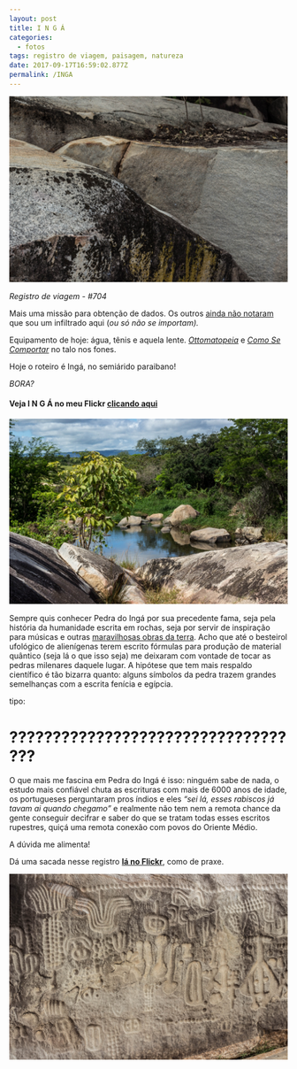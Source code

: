 ```yaml
---
layout: post
title: I N G Á
categories:
  - fotos
tags: registro de viagem, paisagem, natureza
date: 2017-09-17T16:59:02.877Z
permalink: /INGA
---
```

![](/images/uploads/1_kuzoyusts_-fbxw6r3q5ma.jpeg)

*Registro de viagem - #704*

Mais uma missão para obtenção de dados. Os outros [ainda não notaram](/fotos/2017/08/13/rolê-religioso.html) que sou um infiltrado aqui (*ou só não se importam).*

Equipamento de hoje: água, tênis e aquela lente. *[Ottomatopeia](https://open.spotify.com/album/1IW7GlyYlpEgdcYUQj85pV)* e *[Como Se Comportar](https://open.spotify.com/album/1ks9ebD1FQugbsycCyXwne)* no talo nos fones.

Hoje o roteiro é Ingá, no semiárido paraibano!

*BORA?*

#### Veja I N G Á no meu Flickr [clicando aqui](https://flic.kr/s/aHsm7vLJcv)

![](/images/uploads/1_qj8qbhwce1xusombnzs9la.jpeg)

Sempre quis conhecer Pedra do Ingá por sua precedente fama, seja pela história da humanidade escrita em rochas, seja por servir de inspiração para músicas e outras [maravilhosas obras da terra](http://www.garotasgeeks.com/a-fantastica-aventura-de-piteco-inga-da-graphic-msp/). Acho que até o besteirol ufológico de alienígenas terem escrito fórmulas para produção de material quântico (seja lá o que isso seja) me deixaram com vontade de tocar as pedras milenares daquele lugar. A hipótese que tem mais respaldo científico é tão bizarra quanto: alguns símbolos da pedra trazem grandes semelhanças com a escrita fenícia e egípcia.

tipo:

# ???????????????????????????????????

O que mais me fascina em Pedra do Ingá é isso: ninguém sabe de nada, o estudo mais confiável chuta as escrituras com mais de 6000 anos de idade, os portugueses perguntaram pros índios e eles *“sei lá, esses rabiscos já tavam ai quando chegamo”* e realmente não tem nem a remota chance da gente conseguir decifrar e saber do que se tratam todas esses escritos rupestres, quiçá uma remota conexão com povos do Oriente Médio.

A dúvida me alimenta!

Dá uma sacada nesse registro **[lá no Flickr](https://flic.kr/s/aHsm7vLJcv)**, como de praxe.

![](/images/uploads/1_zugatqiokffkeqimfixvqa.jpeg)